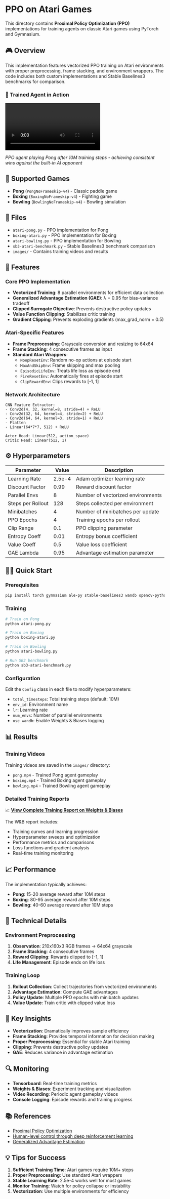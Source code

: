 # PPO on Atari Games

This directory contains **Proximal Policy Optimization (PPO)** implementations for training agents on classic Atari games using PyTorch and Gymnasium.

## 🎮 Overview

This implementation features vectorized PPO training on Atari environments with proper preprocessing, frame stacking, and environment wrappers. The code includes both custom implementations and Stable Baselines3 benchmarks for comparison.

### 🏓 Trained Agent in Action

![Pong Agent](pong.mp4)

*PPO agent playing Pong after 10M training steps - achieving consistent wins against the built-in AI opponent*

## 🎯 Supported Games

- **Pong** (`PongNoFrameskip-v4`) - Classic paddle game
- **Boxing** (`BoxingNoFrameskip-v4`) - Fighting game
- **Bowling** (`BowlingNoFrameskip-v4`) - Bowling simulation

## 📁 Files

- `atari-pong.py` - PPO implementation for Pong
- `boxing-atari.py` - PPO implementation for Boxing  
- `atari-bowling.py` - PPO implementation for Bowling
- `sb3-atari-benchmark.py` - Stable Baselines3 benchmark comparison
- `images/` - Contains training videos and results

## 🚀 Features

### Core PPO Implementation
- **Vectorized Training**: 8 parallel environments for efficient data collection
- **Generalized Advantage Estimation (GAE)**: λ = 0.95 for bias-variance tradeoff
- **Clipped Surrogate Objective**: Prevents destructive policy updates
- **Value Function Clipping**: Stabilizes critic training
- **Gradient Clipping**: Prevents exploding gradients (max_grad_norm = 0.5)

### Atari-Specific Features
- **Frame Preprocessing**: Grayscale conversion and resizing to 64x64
- **Frame Stacking**: 4 consecutive frames as input
- **Standard Atari Wrappers**:
  - `NoopResetEnv`: Random no-op actions at episode start
  - `MaxAndSkipEnv`: Frame skipping and max pooling
  - `EpisodicLifeEnv`: Treats life loss as episode end
  - `FireResetEnv`: Automatically fires at episode start
  - `ClipRewardEnv`: Clips rewards to [-1, 1]

### Network Architecture
```
CNN Feature Extractor:
- Conv2d(4, 32, kernel=8, stride=4) + ReLU
- Conv2d(32, 64, kernel=4, stride=2) + ReLU  
- Conv2d(64, 64, kernel=3, stride=1) + ReLU
- Flatten
- Linear(64*7*7, 512) + ReLU

Actor Head: Linear(512, action_space)
Critic Head: Linear(512, 1)
```

## ⚙️ Hyperparameters

| Parameter | Value | Description |
|-----------|-------|-------------|
| Learning Rate | 2.5e-4 | Adam optimizer learning rate |
| Discount Factor | 0.99 | Reward discount factor |
| Parallel Envs | 8 | Number of vectorized environments |
| Steps per Rollout | 128 | Steps collected per environment |
| Minibatches | 4 | Number of minibatches per update |
| PPO Epochs | 4 | Training epochs per rollout |
| Clip Range | 0.1 | PPO clipping parameter |
| Entropy Coeff | 0.01 | Entropy bonus coefficient |
| Value Coeff | 0.5 | Value loss coefficient |
| GAE Lambda | 0.95 | Advantage estimation parameter |

## 🏃‍♂️ Quick Start

### Prerequisites
```bash
pip install torch gymnasium ale-py stable-baselines3 wandb opencv-python imageio
```

### Training
```bash
# Train on Pong
python atari-pong.py

# Train on Boxing
python boxing-atari.py

# Train on Bowling
python atari-bowling.py

# Run SB3 benchmark
python sb3-atari-benchmark.py
```

### Configuration
Edit the `Config` class in each file to modify hyperparameters:
- `total_timesteps`: Total training steps (default: 10M)
- `env_id`: Environment name
- `lr`: Learning rate
- `num_envs`: Number of parallel environments
- `use_wandb`: Enable Weights & Biases logging

## 📊 Results

### Training Videos
Training videos are saved in the `images/` directory:
- `pong.mp4` - Trained Pong agent gameplay
- `boxing.mp4` - Trained Boxing agent gameplay
- `bowling.mp4` - Trained Bowling agent gameplay

### Detailed Training Reports
📈 **[View Complete Training Report on Weights & Biases](https://wandb.ai/rentio/cleanRL/reports/PPO-Atari-Pong--VmlldzoxMzY0NzA5NA?accessToken=0f5b8n8lprxffdwlhij5n9sfjlg077uqesbtv5g3wo28pla2gakfgre0t9j5ud4a)**

The W&B report includes:
- Training curves and learning progression
- Hyperparameter sweeps and optimization
- Performance metrics and comparisons
- Loss functions and gradient analysis
- Real-time training monitoring

## 📈 Performance

The implementation typically achieves:
- **Pong**: 15-20 average reward after 10M steps
- **Boxing**: 80-95 average reward after 10M steps
- **Bowling**: 40-60 average reward after 10M steps

## 🔧 Technical Details

### Environment Preprocessing
1. **Observation**: 210x160x3 RGB frames → 64x64 grayscale
2. **Frame Stacking**: 4 consecutive frames
3. **Reward Clipping**: Rewards clipped to [-1, 1]
4. **Life Management**: Episode ends on life loss

### Training Loop
1. **Rollout Collection**: Collect trajectories from vectorized environments
2. **Advantage Estimation**: Compute GAE advantages
3. **Policy Update**: Multiple PPO epochs with minibatch updates
4. **Value Update**: Train critic with clipped value loss

## 🎯 Key Insights

- **Vectorization**: Dramatically improves sample efficiency
- **Frame Stacking**: Provides temporal information for decision making
- **Proper Preprocessing**: Essential for stable Atari training
- **Clipping**: Prevents destructive policy updates
- **GAE**: Reduces variance in advantage estimation

## 🔍 Monitoring

- **Tensorboard**: Real-time training metrics
- **Weights & Biases**: Experiment tracking and visualization
- **Video Recording**: Periodic agent gameplay videos
- **Console Logging**: Episode rewards and training progress

## 📚 References

- [Proximal Policy Optimization](https://arxiv.org/abs/1707.06347)
- [Human-level control through deep reinforcement learning](https://www.nature.com/articles/nature14236)
- [Generalized Advantage Estimation](https://arxiv.org/abs/1506.02438)

## 💡 Tips for Success

1. **Sufficient Training Time**: Atari games require 10M+ steps
2. **Proper Preprocessing**: Use standard Atari wrappers
3. **Stable Learning Rate**: 2.5e-4 works well for most games
4. **Monitor Training**: Watch for policy collapse or instability
5. **Vectorization**: Use multiple environments for efficiency